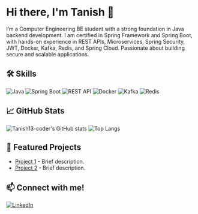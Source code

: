 # Hi there, I'm Tanish 👋

I’m a Computer Engineering BE student with a strong foundation in Java backend development. I am certified in Spring Framework and Spring Boot, with hands-on experience in REST APIs, Microservices, Spring Security, JWT, Docker, Kafka, Redis, and Spring Cloud. Passionate about building secure and scalable applications.

## 🛠️ Skills
![Java](https://img.shields.io/badge/-Java-black?style=flat-square&logo=java)
![Spring Boot](https://img.shields.io/badge/-Spring%20Boot-black?style=flat-square&logo=springboot)
![REST API](https://img.shields.io/badge/-REST%20API-black?style=flat-square)
![Docker](https://img.shields.io/badge/-Docker-black?style=flat-square&logo=docker)
![Kafka](https://img.shields.io/badge/-Kafka-black?style=flat-square&logo=apachekafka)
![Redis](https://img.shields.io/badge/-Redis-black?style=flat-square&logo=redis)



## 📈 GitHub Stats
![Tanish13-coder's GitHub stats](https://github-readme-stats.vercel.app/api?username=Tanish13-coder&show_icons=true&theme=radical)
![Top Langs](https://github-readme-stats.vercel.app/api/top-langs/?username=Tanish13-coder&layout=compact&theme=radical)

## 🌟 Featured Projects
- [Project 1](https://github.com/Tanish13-coder/project1) - Brief description.
- [Project 2](https://github.com/Tanish13-coder/project2) - Brief description.

## 📫 Connect with me!
[![LinkedIn](https://img.shields.io/badge/-LinkedIn-blue?style=flat-square&logo=linkedin)](linkedin.com/in/tanish-tambe-0319242a8)

